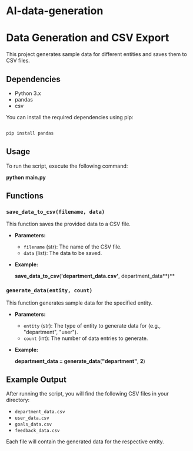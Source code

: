 # AI-data-generation


# Data Generation and CSV Export

This project generates sample data for different entities and saves them to CSV files.

## Dependencies

- Python 3.x
- pandas
- csv

You can install the required dependencies using pip:

```sh

pip install pandas
```


## Usage

To run the script, execute the following command:

**python** **main.py**

## Functions

### `save_data_to_csv(filename, data)`

This function saves the provided data to a CSV file.

* **Parameters:**

  * `filename` (str): The name of the CSV file.
  * `data` (list): The data to be saved.
* **Example:**

  **save_data_to_csv**(**'department_data.csv'**, department_data**)**

### `generate_data(entity, count)`

This function generates sample data for the specified entity.

* **Parameters:**

  * `entity` (str): The type of entity to generate data for (e.g., "department", "user").
  * `count` (int): The number of data entries to generate.
* **Example:**

  **department_data **=** generate_data**(**"department"**, **2**)

## Example Output

After running the script, you will find the following CSV files in your directory:

* `department_data.csv`
* `user_data.csv`
* `goals_data.csv`
* `feedback_data.csv`

Each file will contain the generated data for the respective entity.
